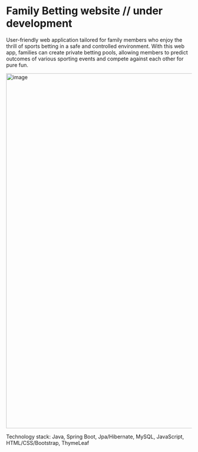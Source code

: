 # Family Betting website // under development

User-friendly web application tailored for family members who enjoy the thrill of sports betting in a safe and controlled environment. 
With this web app, families can create private betting pools, allowing members to predict outcomes of various sporting events and compete against each other for pure fun.

<img width="960" alt="image" src="https://github.com/DawidZapo/bettingWebsite/assets/129291980/d5a50def-c8b8-4bd1-9128-a7c714fe8497">

Technology stack:
Java,
Spring Boot,
Jpa/Hibernate,
MySQL,
JavaScript,
HTML/CSS/Bootstrap,
ThymeLeaf

